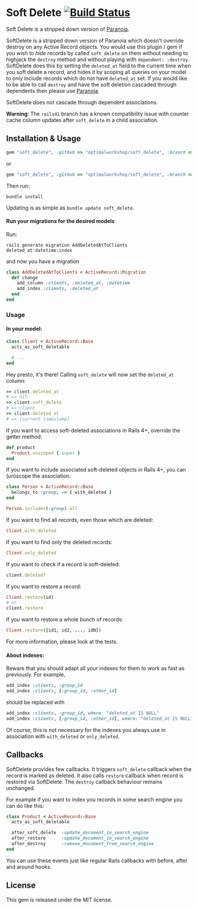# Soft Delete [![Build Status](https://semaphoreci.com/api/v1/projects/9e05f647-837d-45c2-ac6c-c3c4d83bbdea/475779/badge.svg)](https://semaphoreci.com/optimalworkshop/soft_delete)


Soft Delete is a stripped down version of [Paranoia](https://github.com/radar/paranoia).

SoftDelete is a stripped down version of Paranoia which doesn't override destroy on any Active Record objects. You would use this plugin / gem if you wish to *hide* records by called `soft_delete` on them without needing to highjack the `destroy` method and without playing with `dependent: :destroy`. SoftDelete does this by setting the `deleted_at` field to the current time when you soft delete a record, and hides it by scoping all queries on your model to only include records which do not have `deleted_at` set. If you would like to be able to call `destroy` and have the soft deletion cascaded through dependents then please use [Paranoia](https://github.com/radar/paranoia).

SoftDelete does not cascade through dependent associations.

**Warning**: The `rails41` branch has a known compatibility issue with counter cache column updates after `soft_delete` in a child association.

## Installation & Usage

``` ruby
gem "soft_delete", :github => "optimalworkshop/soft_delete", :branch => "rails3"
```
or
``` ruby
gem "soft_delete", :github => "optimalworkshop/soft_delete", :branch => "rails4"
```

Then run:

``` shell
bundle install
```

Updating is as simple as `bundle update soft_delete`.

#### Run your migrations for the desired models

Run:

``` shell
rails generate migration AddDeletedAtToClients deleted_at:datetime:index
```

and now you have a migration

``` ruby
class AddDeletedAtToClients < ActiveRecord::Migration
  def change
    add_column :clients, :deleted_at, :datetime
    add_index :clients, :deleted_at
  end
end
```

### Usage

#### In your model:

``` ruby
class Client < ActiveRecord::Base
  acts_as_soft_deletable

  # ...
end
```

Hey presto, it's there! Calling `soft_delete` will now set the `deleted_at` column:


``` ruby
>> client.deleted_at
# => nil
>> client.soft_delete
# => client
>> client.deleted_at
# => [current timestamp]
```

If you want to access soft-deleted associations in Rails 4+, override the getter method:

``` ruby
def product
  Product.unscoped { super }
end
```

If you want to include associated soft-deleted objects in Rails 4+, you can (un)scope the association:

``` ruby
class Person < ActiveRecord::Base
  belongs_to :group, -> { with_deleted }
end

Person.includes(:group).all
```

If you want to find all records, even those which are deleted:

``` ruby
Client.with_deleted
```

If you want to find only the deleted records:

``` ruby
Client.only_deleted
```

If you want to check if a record is soft-deleted:

``` ruby
client.deleted?
```

If you want to restore a record:

``` ruby
Client.restore(id)
# or
client.restore
```

If you want to restore a whole bunch of records:

``` ruby
Client.restore([id1, id2, ..., idN])
```

For more information, please look at the tests.

#### About indexes:

Beware that you should adapt all your indexes for them to work as fast as previously.
For example,

``` ruby
add_index :clients, :group_id
add_index :clients, [:group_id, :other_id]
```

should be replaced with

``` ruby
add_index :clients, :group_id, where: "deleted_at IS NULL"
add_index :clients, [:group_id, :other_id], where: "deleted_at IS NULL"
```

Of course, this is not necessary for the indexes you always use in association with `with_deleted` or `only_deleted`.

## Callbacks

SoftDelete provides few callbacks. It triggers `soft_delete` callback when the record is marked as deleted. It also calls `restore` callback when record is restored via SoftDelete.
The `destroy` callback behaviour remains unchanged.

For example if you want to index you records in some search engine you can do like this:

```ruby
class Product < ActiveRecord::Base
  acts_as_soft_deletable

  after_soft_delete  :update_document_in_search_engine
  after_restore      :update_document_in_search_engine
  after_destroy      :remove_document_from_search_engine
end
```

You can use these events just like regular Rails callbacks with before, after and around hooks.

## License

This gem is released under the MIT license.
